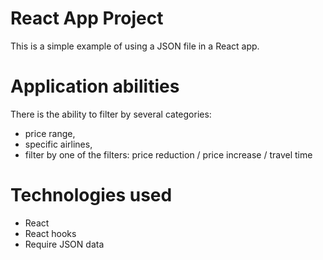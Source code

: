 # React App Project
This is a simple example of using a JSON file in a React app. 

# Application abilities
There is the ability to filter by several categories: 
 - price range, 
 - specific airlines, 
 - filter by one of the filters: price reduction / price increase / travel time

# Technologies used
- React 
- React hooks
- Require JSON data
